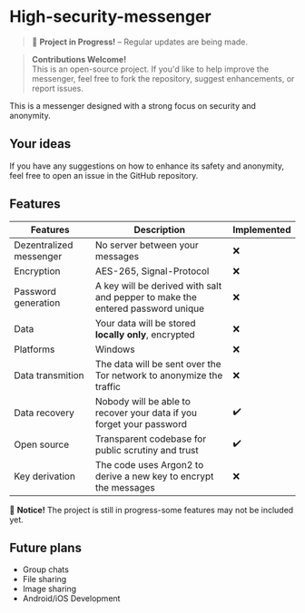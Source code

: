 # High-security-messenger

> 🚧 __Project in Progress!__ – Regular updates are being made.

> __Contributions Welcome!__<br>
> This is an open-source project. If you'd like to help improve the messenger,
> feel free to fork the repository, suggest enhancements, or report issues.

This is a messenger designed with a strong focus on security and anonymity.

## Your ideas
If you have any suggestions on how to enhance its safety and anonymity,
feel free to open an issue in the GitHub repository.

## Features
| Features                | Description                                                                    | Implemented |
| ----------------------- | ------------------------------------------------------------------------------ | ----------- |
| Dezentralized messenger | No server between your messages                                                | ❌          |
| Encryption              | AES-265, Signal-Protocol                                                       | ❌          |
| Password generation     | A key will be derived with salt and pepper to make the entered password unique | ❌          |
| Data                    | Your data will be stored __locally only__, encrypted                           | ❌          |
| Platforms               | Windows                                                                        | ❌          |
| Data transmition        | The data will be sent over the Tor network to anonymize the traffic            | ❌          |
| Data recovery           | Nobody will be able to recover your data if you forget your password           | ✔️          |
| Open source             | Transparent codebase for public scrutiny and trust                             | ✔️          |
| Key derivation          | The code uses Argon2 to derive a new key to encrypt the messages               | ❌          |

📌 __Notice!__ The project is still in progress-some features may not be included yet.

## Future plans
- Group chats
- File sharing
- Image sharing
- Android/iOS Development
